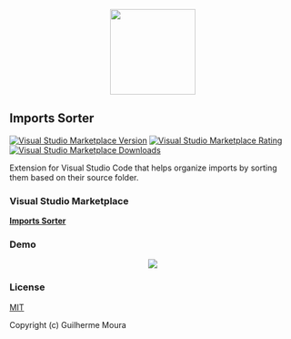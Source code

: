 <p align="center">
  <img
    style="object: contain; height: 150px"
    src="https://i.imgur.com/R2l3UNC.png"
  />
</p>

## Imports Sorter

[![Visual Studio Marketplace Version](https://img.shields.io/visual-studio-marketplace/v/glhrmoura.imports-sorter.svg?style=for-the-badge&label=Visual%20Studio%20Marketplace)](https://marketplace.visualstudio.com/items?itemName=glhrmoura.imports-sorter)
[![Visual Studio Marketplace Rating](https://img.shields.io/visual-studio-marketplace/stars/glhrmoura.imports-sorter.svg?color=%23D7B02C&style=for-the-badge)](https://marketplace.visualstudio.com/items?itemName=glhrmoura.imports-sorter)
[![Visual Studio Marketplace Downloads](https://img.shields.io/visual-studio-marketplace/d/glhrmoura.imports-sorter?color=%2345CC11&style=for-the-badge)](https://marketplace.visualstudio.com/items?itemName=glhrmoura.imports-sorter)

Extension for Visual Studio Code that helps organize imports by sorting them based on their source folder.

### Visual Studio Marketplace

[**Imports Sorter**](https://marketplace.visualstudio.com/items?itemName=glhrmoura.imports-sorter)

### Demo

<p align="center">
  <img src="https://github.com/glhrmoura/imports-sorter/raw/main/src/docs/overview.gif" />
</p>

### License

[MIT](https://github.com/glhrmoura/imports-sorter/blob/main/LICENSE)

Copyright (c) Guilherme Moura
